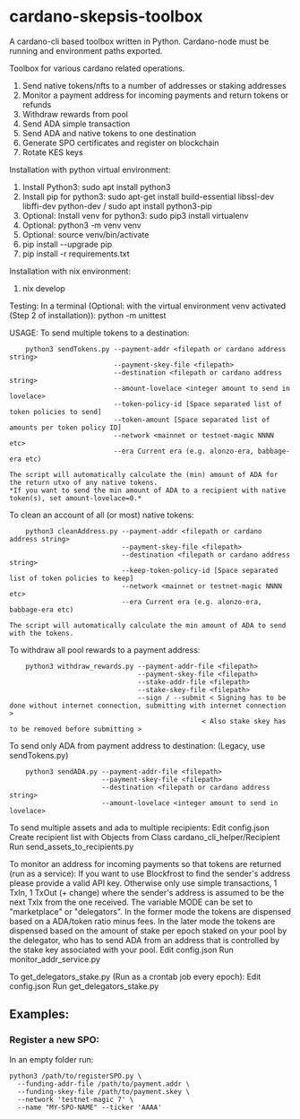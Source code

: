 # cardano-skepsis-toolbox
A cardano-cli based toolbox written in Python. Cardano-node must be running and environment paths exported.

Toolbox for various cardano related operations.
1. Send native tokens/nfts to a number of addresses or staking addresses
2. Monitor a payment address for incoming payments and return tokens or refunds
3. Withdraw rewards from pool
4. Send ADA simple transaction
5. Send ADA and native tokens to one destination
6. Generate SPO certificates and register on blockchain
7. Rotate KES keys

Installation with python virtual environment:
1. Install Python3: sudo apt install python3
2. Install pip for python3: sudo apt-get install build-essential libssl-dev libffi-dev python-dev / sudo apt install python3-pip
3. Optional: Install venv for python3: sudo pip3 install virtualenv
4. Optional: python3 -m venv venv
5. Optional: source venv/bin/activate
6. pip install --upgrade pip
7. pip install -r requirements.txt

Installation with nix environment:
1. nix develop

Testing:
In a terminal (Optional: with the virtual environment venv activated (Step 2 of installation)):
python -m unittest

USAGE:
To send multiple tokens to a destination:
```shell
    python3 sendTokens.py --payment-addr <filepath or cardano address string>
                          --payment-skey-file <filepath>
                          --destination <filepath or cardano address string>
                          --amount-lovelace <integer amount to send in lovelace>
                          --token-policy-id [Space separated list of token policies to send]
                          --token-amount [Space separated list of amounts per token policy ID]
                          --network <mainnet or testnet-magic NNNN etc>
                          --era Current era (e.g. alonzo-era, babbage-era etc)
```
    The script will automatically calculate the (min) amount of ADA for the return utxo of any native tokens.
    *If you want to send the min amount of ADA to a recipient with native token(s), set amount-lovelace=0.*

To clean an account of all (or most) native tokens:
```shell
    python3 cleanAddress.py --payment-addr <filepath or cardano address string>
                            --payment-skey-file <filepath>
                            --destination <filepath or cardano address string>
                            --keep-token-policy-id [Space separated list of token policies to keep]
                            --network <mainnet or testnet-magic NNNN etc>
                            --era Current era (e.g. alonzo-era, babbage-era etc)
```
    The script will automatically calculate the min amount of ADA to send with the tokens.

To withdraw all pool rewards to a payment address:
```shell
    python3 withdraw_rewards.py --payment-addr-file <filepath>
                                --payment-skey-file <filepath>
                                --stake-addr-file <filepath>
                                --stake-skey-file <filepath>
                                --sign / --submit < Signing has to be done without internet connection, submitting with internet connection >
                                                < Also stake skey has to be removed before submitting >
```

To send only ADA from payment address to destination: (Legacy, use sendTokens.py)
```shell
    python3 sendADA.py --payment-addr-file <filepath>
                       --payment-skey-file <filepath>
                       --destination <filepath or cardano address string>
                       --amount-lovelace <integer amount to send in lovelace>
```

To send multiple assets and ada to multiple recipients:
    Edit config.json
    Create recipient list with Objects from Class cardano_cli_helper/Recipient
    Run send_assets_to_recipients.py

To monitor an address for incoming payments so that tokens are returned (run as a service):
    If you want to use Blockfrost to find the sender's address please provide a valid API key.
    Otherwise only use simple transactions, 1 TxIn, 1 TxOut (+ change) where the sender's address
    is assumed to be the next TxIx from the one received.
    The variable MODE can be set to "marketplace" or "delegators". In the former mode the tokens are dispensed
    based on a ADA/token ratio minus fees. In the later mode the tokens are dispensed based on the amount of
    stake per epoch staked on your pool by the delegator, who has to send ADA from an address that is controlled
    by the stake key associated with your pool.
    Edit config.json
    Run monitor_addr_service.py

To get_delegators_stake.py (Run as a crontab job every epoch):
    Edit config.json
    Run get_delegators_stake.py



## Examples:

### Register a new SPO:

In an empty folder run:

```shell
python3 /path/to/registerSPO.py \
  --funding-addr-file /path/to/payment.addr \
  --funding-skey-file /path/to/payment.skey \
  --network 'testnet-magic 7' \
  --name "MY-SPO-NAME" --ticker 'AAAA'
```